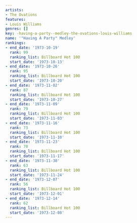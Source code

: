 ```yaml
---
artists:
- The Ovations
features:
- Louis Williams
genres: []
key: -having-a-party--medley-the-ovations-louis-williams
name: '"Having A Party" Medley'
rankings:
- end_date: '1973-10-19'
  rank: 99
  ranking_list: Billboard Hot 100
  start_date: '1973-10-13'
- end_date: '1973-10-26'
  rank: 95
  ranking_list: Billboard Hot 100
  start_date: '1973-10-20'
- end_date: '1973-11-02'
  rank: 87
  ranking_list: Billboard Hot 100
  start_date: '1973-10-27'
- end_date: '1973-11-09'
  rank: 79
  ranking_list: Billboard Hot 100
  start_date: '1973-11-03'
- end_date: '1973-11-16'
  rank: 73
  ranking_list: Billboard Hot 100
  start_date: '1973-11-10'
- end_date: '1973-11-23'
  rank: 70
  ranking_list: Billboard Hot 100
  start_date: '1973-11-17'
- end_date: '1973-11-30'
  rank: 63
  ranking_list: Billboard Hot 100
  start_date: '1973-11-24'
- end_date: '1973-12-07'
  rank: 56
  ranking_list: Billboard Hot 100
  start_date: '1973-12-01'
- end_date: '1973-12-14'
  rank: 62
  ranking_list: Billboard Hot 100
  start_date: '1973-12-08'
---
```


